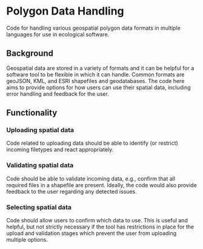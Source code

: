 # Polygon Data Handling
Code for handling various geospatial polygon data formats in multiple languages for use in ecological software.

## Background
Geospatial data are stored in a variety of formats and it can be helpful for a software tool to be flexible in which it can handle. Common formats are geoJSON, KML, and ESRI shapefiles and geodatabases. The code here aims to provide options for how users can use their spatial data, including error handling and feedback for the user.

## Functionality
### Uploading spatial data
Code related to uploading data should be able to identify (or restrict) incoming filetypes and react appropriately.

### Validating spatial data
Code should be able to validate incoming data, e.g., confirm that all required files in a shapefile are present. Ideally, the code would also provide feedback to the user regarding any detected issues.

### Selecting spatial data
Code should allow users to confirm which data to use. This is useful and helpful, but not strictly necessary if the tool has restrictions in place for the upload and validation stages which prevent the user from uploading multiple options.
